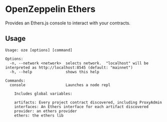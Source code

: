 # OpenZeppelin Ethers

Provides an Ethers.js console to interact with your contracts.

## Usage

```
Usage: oze [options] [command]

Options:
  -n, --network <network>  selects network.  "localhost" will be interpreted as http://localhost:8545 (default: "mainnet")
  -h, --help               shows this help

Commands:
  console                  Launches a node repl
  
    Includes global variables:
  
    artifacts: Every project contract discovered, including ProxyAdmin
    interfaces: An Ethers interface for each artifact discovered
    provider: an ethers provider
    ethers: the ethers lib
```